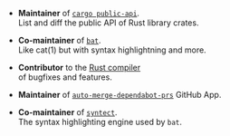 * **Maintainer** of [`cargo public-api`](https://github.com/cargo-public-api/cargo-public-api). <br/> List and diff the public API of Rust library crates.

* **Co-maintainer** of [`bat`](https://github.com/sharkdp/bat). <br/> Like cat(1) but with syntax highlightning and more.

* **Contributor** to the [Rust compiler](https://github.com/rust-lang/rust/pulls?q=is%3Apr+author%3AEnselic+is%3Amerged) <br/> of bugfixes and features.

* **Maintainer** of [`auto-merge-dependabot-prs`](https://github.com/apps/auto-merge-dependabot-prs) GitHub App.

* **Co-maintainer** of [`syntect`](https://github.com/trishume/syntect). <br/> The syntax highlighting engine used by `bat`.
